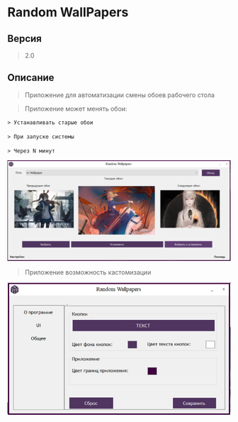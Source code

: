 # Random WallPapers

## Версия
> 2.0

## Описание
> Приложение для автоматизации смены обоев рабочего стола 

> Приложение может менять обои: 

	> Устанавливать старые обои

	> При запуске системы 

	> Через N минут

![MainImage](MainForm.png)

> Приложение возможность кастомизации

![Properties](Prop.jpg)

